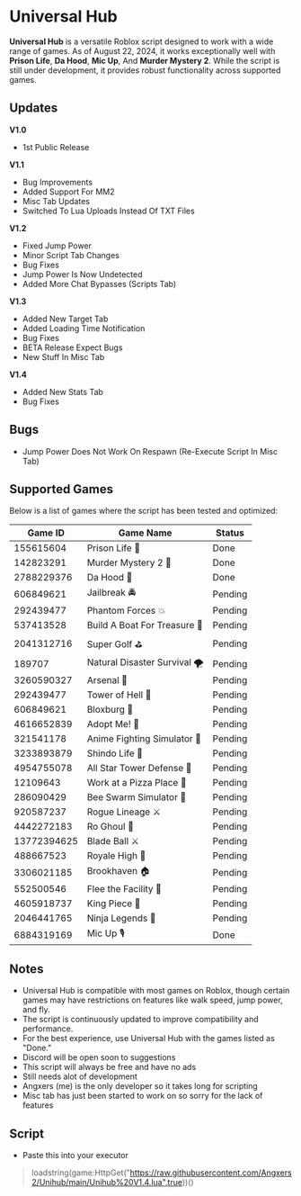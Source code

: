 # Universal Hub

**Universal Hub** is a versatile Roblox script designed to work with a wide range of games. As of August 22, 2024, it works exceptionally well with **Prison Life**, **Da Hood**, **Mic Up**, And **Murder Mystery 2**. While the script is still under development, it provides robust functionality across supported games.

## Updates
**V1.0** 
- 1st Public Release 

**V1.1** 
- Bug Improvements
- Added Support For MM2
- Misc Tab Updates
- Switched To Lua Uploads Instead Of TXT Files

**V1.2**
- Fixed Jump Power
- Minor Script Tab Changes
- Bug Fixes
- Jump Power Is Now Undetected
- Added More Chat Bypasses (Scripts Tab)

**V1.3**
- Added New Target Tab
- Added Loading Time Notification
- Bug Fixes
- BETA Release Expect Bugs
- New Stuff In Misc Tab

**V1.4**
- Added New Stats Tab
- Bug Fixes


## Bugs
- Jump Power Does Not Work On Respawn (Re-Execute Script In Misc Tab) 


## Supported Games
Below is a list of games where the script has been tested and optimized:

| Game ID      | Game Name                           | Status  |
|--------------|-------------------------------------|---------|
| 155615604    | Prison Life 🏢                      | Done    |
| 142823291    | Murder Mystery 2 🔪                 | Done    |
| 2788229376   | Da Hood 🔫                          | Done    |
| 606849621    | Jailbreak 🚔                        | Pending |
| 292439477    | Phantom Forces 💥                   | Pending |
| 537413528    | Build A Boat For Treasure 🚤        | Pending |
| 2041312716   | Super Golf ⛳                       | Pending |
| 189707       | Natural Disaster Survival 🌪️       | Pending |
| 3260590327   | Arsenal 🔫                          | Pending |
| 292439477    | Tower of Hell 🗼                    | Pending |
| 606849621    | Bloxburg 🏡                         | Pending |
| 4616652839   | Adopt Me! 🐶                        | Pending |
| 321541178    | Anime Fighting Simulator 💪         | Pending |
| 3233893879   | Shindo Life 🍥                      | Pending |
| 4954755078   | All Star Tower Defense 🌟           | Pending |
| 12109643     | Work at a Pizza Place 🍕            | Pending |
| 286090429    | Bee Swarm Simulator 🐝              | Pending |
| 920587237    | Rogue Lineage ⚔️                   | Pending |
| 4442272183   | Ro Ghoul 👻                         | Pending |
| 13772394625  | Blade Ball ⚔️                      | Pending |
| 488667523    | Royale High 👑                      | Pending |
| 3306021185   | Brookhaven 🏠                       | Pending |
| 552500546    | Flee the Facility 🏃               | Pending |
| 4605918737   | King Piece 👑                       | Pending |
| 2046441765   | Ninja Legends 🥷                   | Pending |
| 6884319169   | Mic Up 🎙                           | Done    |

## Notes

- Universal Hub is compatible with most games on Roblox, though certain games may have restrictions on features like walk speed, jump power, and fly.
- The script is continuously updated to improve compatibility and performance.
- For the best experience, use Universal Hub with the games listed as "Done."
- Discord will be open soon to suggestions
- This script will always be free and have no ads
- Still needs alot of development
- Angxers (me) is the only developer so it takes long for scripting
- Misc tab has just been started to work on so sorry for the lack of features
  

## Script 

- Paste this into your executor
> loadstring(game:HttpGet("https://raw.githubusercontent.com/Angxers2/Unihub/main/Unihub%20V1.4.lua",true))()


